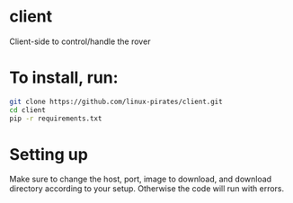 # client
Client-side to control/handle the rover

# To install, run:
```bash
git clone https://github.com/linux-pirates/client.git
cd client
pip -r requirements.txt
```

# Setting up
Make sure to change the host, port, image to download, and download directory according to your setup. Otherwise the code will run with errors.
